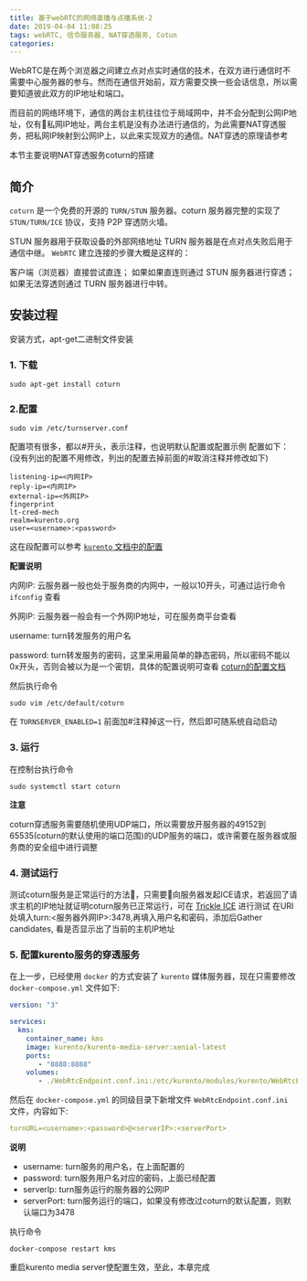 ```yaml
---
title: 基于webRTC的网络直播与点播系统-2
date: 2019-04-04 11:08:25
tags: webRTC, 信令服务器, NAT穿透服务, Cotun
categories:
---
```

WebRTC是在两个浏览器之间建立点对点实时通信的技术，在双方进行通信时不需要中心服务器的参与。然而在通信开始前，双方需要交换一些会话信息，所以需要知道彼此双方的IP地址和端口。

而目前的网络环境下，通信的两台主机往往位于局域网中，并不会分配到公网IP地址，仅有私网IP地址，两台主机是没有办法进行通信的，为此需要NAT穿透服务，把私网IP映射到公网IP上，以此来实现双方的通信。NAT穿透的原理请参考

本节主要说明NAT穿透服务coturn的搭建
<!-- more -->
## 简介
`coturn` 是一个免费的开源的 `TURN/STUN` 服务器。coturn 服务器完整的实现了 `STUN/TURN/ICE` 协议，支持 P2P 穿透防火墙。

STUN 服务器用于获取设备的外部网络地址
TURN 服务器是在点对点失败后用于通信中继。
`WebRTC` 建立连接的步骤大概是这样的：

客户端（浏览器）直接尝试直连；
如果如果直连则通过 STUN 服务器进行穿透；
如果无法穿透则通过 TURN 服务器进行中转。

## 安装过程
安装方式，apt-get二进制文件安装
### 1. 下载
```
sudo apt-get install coturn
```

### 2.配置
```
sudo vim /etc/turnserver.conf
```
配置项有很多，都以#开头，表示注释，也说明默认配置或配置示例
配置如下：(没有列出的配置不用修改，列出的配置去掉前面的#取消注释并修改如下)
```
listening-ip=<内网IP>
reply-ip=<内网IP>
external-ip=<外网IP>
fingerprint
lt-cred-mech
realm=kurento.org
user=<username>:<password>
```
这在段配置可以参考 [`kurento` 文档中的配置](https://doc-kurento.readthedocs.io/en/6.9.0/user/faq.html)

**配置说明**

内网IP: 云服务器一般也处于服务商的内网中，一般以10开头，可通过运行命令 `ifconfig` 查看

外网IP: 云服务器一般会有一个外网IP地址，可在服务商平台查看

username: turn转发服务的用户名

password: turn转发服务的密码，这里采用最简单的静态密码，所以密码不能以0x开头，否则会被以为是一个密钥，具体的配置说明可查看 [coturn的配置文档](https://github.com/coturn/coturn/wiki/turnserver)

然后执行命令
```
sudo vim /etc/default/coturn
```
在 `TURNSERVER_ENABLED=1` 前面加#注释掉这一行，然后即可随系统自动启动

### 3. 运行
在控制台执行命令
```
sudo systemctl start coturn
```
**注意**

coturn穿透服务需要随机使用UDP端口，所以需要放开服务器的49152到65535(coturn的默认使用的端口范围)的UDP服务的端口，或许需要在服务器或服务商的安全组中进行调整

### 4. 测试运行
测试coturn服务是正常运行的方法，只需要向服务器发起ICE请求，若返回了请求主机的IP地址就证明coturn服务已正常运行，可在
[Trickle ICE](https://webrtc.github.io/samples/src/content/peerconnection/trickle-ice/) 进行测试
在URI处填入turn:<服务器外网IP>:3478,再填入用户名和密码，添加后Gather candidates, 看是否显示出了当前的主机IP地址

### 5. 配置kurento服务的穿透服务
在上一步，已经使用 `docker` 的方式安装了 `kurento` 媒体服务器，现在只需要修改 `docker-compose.yml` 文件如下:

```yml
version: "3"

services:
  kms:
    container_name: kms
    image: kurento/kurento-media-server:xenial-latest
    ports:
       - "8888:8888"
    volumes:
       - ./WebRtcEndpoint.conf.ini:/etc/kurento/modules/kurento/WebRtcEndpoint.conf.ini
```
然后在 `docker-compose.yml` 的同级目录下新增文件 `WebRtcEndpoint.conf.ini` 文件，内容如下:
```yml
turnURL=<username>:<password>@<serverIP>:<serverPort>
```
**说明**

- username: turn服务的用户名，在上面配置的
- password: turn服务用户名对应的密码，上面已经配置
- serverIp: turn服务运行的服务器的公网IP
- serverPort: turn服务运行的端口，如果没有修改过coturn的默认配置，则默认端口为3478

执行命令
```
docker-compose restart kms
```
重启kurento media server使配置生效，至此，本章完成



